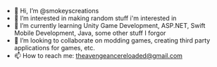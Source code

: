 - 👋 Hi, I’m @smokeyscreations
- 👀 I’m interested in making random stuff i'm interested in
- 🌱 I’m currently learning Unity Game Development, ASP.NET, Swift Mobile Development, Java, some other stuff I forgor
- 💞️ I’m looking to collaborate on modding games, creating third party applications for games, etc.
- 📫 How to reach me: theavengeancereloaded@gmail.com

<!---
smokeyscreations/smokeyscreations is a ✨ special ✨ repository because its `README.md` (this file) appears on your GitHub profile.
You can click the Preview link to take a look at your changes.
--->
